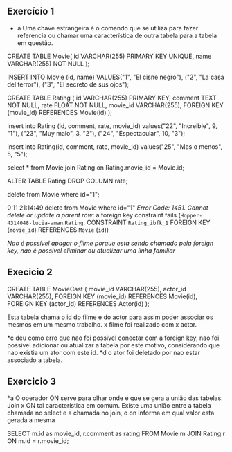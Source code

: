 ## Exercício 1

* a
Uma chave estrangeira é o comando que se utiliza para fazer referencia ou chamar uma característica de outra tabela para a tabela em questão.  


CREATE TABLE Movie(
id VARCHAR(255) PRIMARY KEY UNIQUE,
name VARCHAR(255) NOT NULL
);

INSERT INTO Movie (id, name)
VALUES("1", "El cisne negro"),
("2", "La casa del terror"),
("3", "El secreto de sus ojos");

CREATE TABLE Rating (
	id VARCHAR(255) PRIMARY KEY,
    comment TEXT NOT NULL,
	rate FLOAT NOT NULL,
    movie_id VARCHAR(255),
    FOREIGN KEY (movie_id) REFERENCES Movie(id)
);

insert into Rating (id, comment, rate, movie_id)
values("22", "Increible", 9, "1"),
("23", "Muy malo", 3, "2"),
("24", "Espectacular", 10, "3");

insert into Rating(id, comment, rate, movie_id)
values("25", "Mas o menos", 5, "5");

select * from Movie join Rating on Rating.movie_id = Movie.id;

ALTER TABLE Rating DROP COLUMN rate;

delete from Movie 
where id="1";

0	11	21:14:49	delete from Movie 
 where id="1"	*Error Code: 1451. Cannot delete or update a parent row*: a foreign key constraint fails (`Hopper-4314048-lucia-aman`.`Rating`, CONSTRAINT `Rating_ibfk_1` FOREIGN KEY (`movie_id`) REFERENCES `Movie` (`id`))

 *Nao é possível apagar o filme porque esta sendo chamado pela foreign key, nao é possível eliminar ou atualizar uma linha familiar*

 ## Execicio 2

 CREATE TABLE MovieCast (
		movie_id VARCHAR(255),
		actor_id VARCHAR(255),
    FOREIGN KEY (movie_id) REFERENCES Movie(id),
    FOREIGN KEY (actor_id) REFERENCES Actor(id)
);

Esta tabela chama o id do filme e do actor para assim poder associar os mesmos em um mesmo trabalho. x filme foi realizado com x actor.

*c
deu como erro que nao foi possivel conectar com a foreign key, nao foi possivel adicionar ou atualizar a tabela por este motivo, considerando que nao existia um ator com este id.
*d 
o ator foi deletado por nao estar associado a tabela. 

## Exercicio 3

*a
O operador ON serve para olhar onde é que se gera a união das tabelas. 
Join x ON tal característica em comum. 
Existe uma união entre a tabela chamada no select e a chamada no join, o on informa em qual valor esta gerada a mesma

 SELECT m.id as movie_id, r.comment as rating FROM Movie m
 JOIN Rating r ON m.id = r.movie_id;